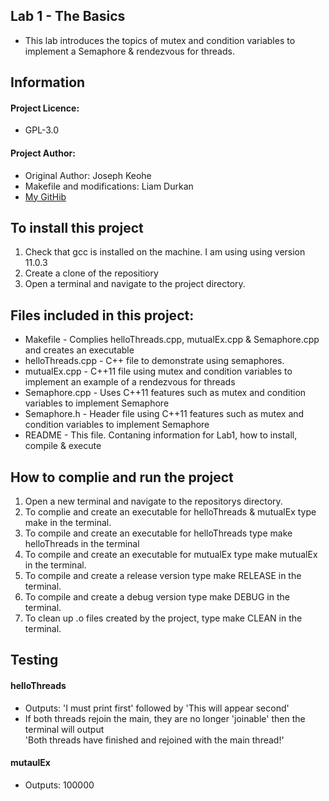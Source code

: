 ## Lab 1 - The Basics 

- This lab introduces the topics of mutex and condition variables to implement a Semaphore &   rendezvous for threads. 

## Information

#### Project Licence: 
 - GPL-3.0

#### Project Author: 
 - Original Author: Joseph Keohe<br>
 - Makefile and modifications: Liam Durkan
 - [My GitHib](https://github.com/liamdkn/CDDLabs)

## To install this project
1. Check that gcc is installed on the machine. I am using using version 11.0.3 
2. Create a clone of the repositiory
3. Open a terminal and navigate to the project directory. 


## Files included in this project:
- Makefile - Complies helloThreads.cpp, mutualEx.cpp & Semaphore.cpp and creates an executable 
- helloThreads.cpp - C++ file to demonstrate using semaphores. 
- mutualEx.cpp - C++11 file using mutex and condition variables to implement an example of a rendezvous for threads
- Semaphore.cpp - Uses C++11 features such as mutex and condition variables to implement Semaphore
- Semaphore.h - Header file using C++11 features such as mutex and condition variables to implement Semaphore
- README - This file. Contaning information for Lab1, how to install, compile & execute 

## How to complie and run the project
1. Open a new terminal and navigate to the repositorys directory.
2. To complie and create an executable for helloThreads & mutualEx type make in the terminal. 
3. To compile and create an executable for helloThreads type make helloThreads in the terminal
4. To compile and create an executable for mutualEx type make mutualEx in the terminal.
5. To compile and create a release version type make RELEASE in the terminal.
6. To compile and create a debug version type make DEBUG in the terminal.
7. To clean up .o files created by the project, type make CLEAN in the terminal. 

## Testing
#### helloThreads
- Outputs: 'I must print first' followed by 'This will appear second'
- If both threads rejoin the main, they are no longer 'joinable' then the terminal will output <br>
'Both threads have finished and rejoined with the main thread!'<br>

#### mutaulEx
- Outputs: 100000 